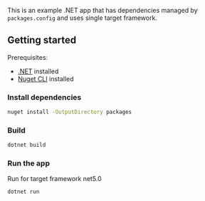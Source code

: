 This is an example .NET app that has dependencies managed by `packages.config` and uses single target framework.

## Getting started

Prerequisites:

- [.NET](https://dotnet.microsoft.com/download) installed
- [Nuget CLI](https://docs.microsoft.com/en-us/nuget/install-nuget-client-tools#nugetexe-cli) installed

### Install dependencies

```bash
nuget install -OutputDirectory packages
```

### Build

```bash
dotnet build
```

### Run the app

Run for target framework net5.0

```bash
dotnet run
```
